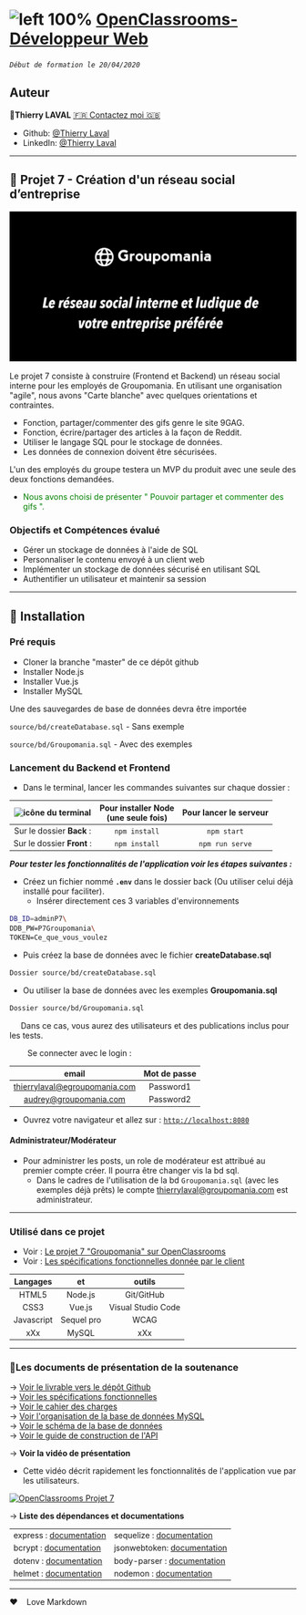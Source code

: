 # ![left 100%](https://github.com/thierry-laval/archives/blob/master/images/Logo_OpenClassrooms.png?raw=true) [OpenClassrooms-Développeur Web](https://openclassrooms.com/fr/paths/185-developpeur-web)

_`Début de formation le 20/04/2020`_

## Auteur

👤**Thierry LAVAL** [🇫🇷 Contactez moi 🇬🇧](<thierrylaval@gmx.com>)

* Github: [@Thierry Laval](https://github.com/thierry-laval)
* LinkedIn: [@Thierry Laval](https://www.linkedin.com/in/thierry-laval)

***

## 📎 Projet 7 - Création d'un réseau social d’entreprise

![left 100%](front/public/sharePic.png?raw=true)
<!--Ancien logo modifié ![left 100%](https://github.com/thierry-laval/archives/blob/master/images/logo-groupomania-red.png?raw=true)-->

Le projet 7 consiste à construire  (Frontend et Backend) un réseau social interne pour les employés de Groupomania. En utilisant une organisation "agile", nous avons "Carte blanche" avec quelques orientations et contraintes.

* Fonction, partager/commenter des gifs genre le site 9GAG.
* Fonction, écrire/partager des articles à la façon de Reddit.
* Utiliser le langage SQL pour le stockage de données.
* Les données de connexion doivent être sécurisées.

L'un des employés du groupe testera un MVP du produit avec une seule des deux fonctions demandées.

* <span style="color:green">Nous avons choisi de présenter " Pouvoir partager et commenter des gifs ".</span>

### Objectifs et Compétences évalué

* Gérer un stockage de données à l'aide de SQL
* Personnaliser le contenu envoyé à un client web
* Implémenter un stockage de données sécurisé en utilisant SQL
* Authentifier un utilisateur et maintenir sa session

***

## 🔨 Installation

### Pré requis

* Cloner la branche "master" de ce dépôt github
* Installer Node.js
* Installer Vue.js
* Installer MySQL

Une des sauvegardes de base de données devra être importée

```source/bd/createDatabase.sql``` - Sans exemple

```source/bd/Groupomania.sql``` - Avec des exemples

### Lancement du Backend et Frontend

* Dans le terminal, lancer les commandes suivantes sur chaque dossier :

|![icône du terminal](https://github.com/thierry-laval/archives/blob/master/images/terminal2.gif?raw=true)|Pour installer Node<br>(une seule fois)|Pour lancer le serveur|
|:-:|:-:|:-:|
|Sur le dossier **Back** :|```npm install```|```npm start```|
|Sur le dossier **Front** :|```npm install```|```npm run serve```|

***Pour tester les fonctionnalités de l'application voir les étapes suivantes :***

* Créez un fichier nommé **```.env```** dans le dossier back (Ou utiliser celui déjà installé pour faciliter).
  * Insérer directement ces 3 variables d'environnements

```bash
DB_ID=adminP7\
DDB_PW=P7Groupomania\
TOKEN=Ce_que_vous_voulez
```

* Puis créez la base de données avec le fichier **createDatabase.sql**

```bash
Dossier source/bd/createDatabase.sql
```

* Ou utiliser la base de données avec les exemples **Groupomania.sql**

```bash
Dossier source/bd/Groupomania.sql
```

&nbsp;&nbsp;&nbsp;&nbsp; Dans ce cas, vous aurez des utilisateurs et des publications inclus pour les tests.

&nbsp;&nbsp;&nbsp;&nbsp;&nbsp;&nbsp;&nbsp;&nbsp;Se connecter avec le login :

| email                         | Mot de passe    |
| :-------------:               |:--------------: |
| thierrylaval@egroupomania.com | Password1       |
| audrey@groupomania.com        | Password2       |

* Ouvrez votre navigateur et allez sur : [`http://localhost:8080`](http://localhost:8080)

#### Administrateur/Modérateur

* Pour administrer les posts, un role de modérateur est attribué au premier compte créer. Il pourra être changer vis la bd sql.
  * Dans le cadres de l'utilisation de la bd ```Groupomania.sql``` (avec les exemples déjà prêts) le compte thierrylaval@groupomania.com est administrateur.

***

### Utilisé dans ce projet

* Voir : [Le projet 7 "Groupomania" sur OpenClassrooms](https://openclassrooms.com/fr/paths/185/projects/677/assignment "Cliquez pour voir le projet")
* Voir : [Les spécifications fonctionnelles donnée par le client](documents/spécifications_fonctionnelles.pdf)

| Langages       | et              | outils             |
| :-------------: |:--------------: | :-----------------:|
| HTML5           | Node.js         | Git/GitHub         |
| CSS3            | Vue.js          | Visual Studio Code |
| Javascript      | Sequel pro      | WCAG               |
|    xXx          | MySQL           |        xXx         |

***

### 🚦Les documents de présentation de la soutenance

→ [Voir le livrable vers le dépôt Github](https://drive.google.com/file/d/1uRs-CGkFYUx9aoAnSZMdF7mUoGSN-t35/view?usp=sharing)\
→ [Voir les spécifications fonctionnelles](https://drive.google.com/file/d/1ogmYbvEXu72UdZ3kIGqS7rJgWEMv30YE/view?usp=sharing)\
→ [Voir le cahier des charges](https://drive.google.com/file/d/1dLUPhbu7G1aJtyz3LPYVS6XStUyvMCpL/view?usp=sharing)\
→ [Voir l'organisation de la base de données MySQL](https://drive.google.com/file/d/1SNtf7pPg3a2kWflZROxpeMX-NJnrykRu/view?usp=sharing)\
→ [Voir le schéma de la base de données](https://drive.google.com/file/d/1x9Ij7Php1TV7sR6mw1ewIZkfhcFOtdhG/view?usp=sharing)\
→ [Voir le guide de construction de l'API](https://drive.google.com/file/d/1QzZhmv7O77IIF2w31jnmaJLWrVmVJupB/view?usp=sharing)

→ **Voir la vidéo de présentation**

* Cette vidéo décrit rapidement les fonctionnalités de l'application vue par les utilisateurs.

[![OpenClassrooms Projet 7](http://img.youtube.com/vi/kXClhebVLUw/0.jpg)](http://www.youtube.com/watch?feature=player_embedded&v=kXClhebVLUw "Visionnez sur YouTube")

→ **Liste des dépendances et documentations**

|                                                                   |                                                                          |
|------------------------------------------------------------------ |--------------------------------------------------------------------------|
| express : [documentation](https://www.npmjs.com/package/express)  | sequelize   : ​[documentation](https://www.npmjs.com/package/sequelize)   |
| bcrypt  : [​documentation](https://www.npmjs.com/package/bcrypt)   | jsonwebtoken: [​documentation](https://www.npmjs.com/package/jsonwebtoken)|
| dotenv  : [documentation](https://www.npmjs.com/package/dotenvh)  | body-parser : ​[​documentation](https://www.npmjs.com/package/body-parser) |
| helmet  : ​[documentation](https://www.npmjs.com/package/helmet)   | nodemon     : ​[documentation](https://www.npmjs.com/package/nodemon)     |

<!--
● express     : [documentation](https://www.npmjs.com/package/express)\
● sequelize   : ​[documentation](https://www.npmjs.com/package/sequelize)\
● bcrypt      : [documentation](https://www.npmjs.com/package/bcrypt)\
● jsonwebtoken: [documentation](https://www.npmjs.com/package/jsonwebtoken)\
● dotenv      : [d​documentation](https://www.npmjs.com/package/dotenvh)\
● body-parser : ​[documentation](https://www.npmjs.com/package/body-parser)\
● helmet      : ​[documentation](https://www.npmjs.com/package/helmet)\
● nodemon     : ​[documentation](https://www.npmjs.com/package/nodemon)\
-->

***

&hearts;&nbsp;&nbsp;&nbsp;&nbsp;Love Markdown
